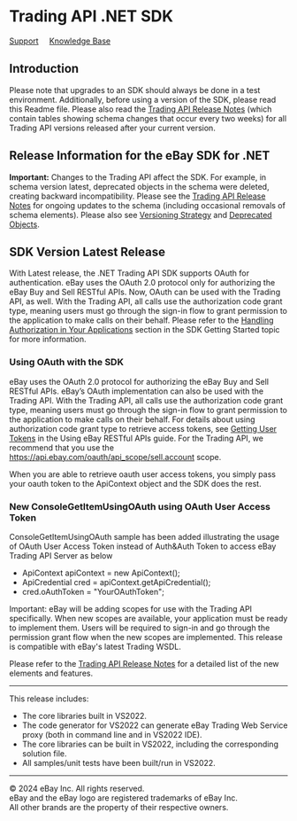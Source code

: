 # Trading API .NET SDK  

[Support](https://developer.ebay.com/support)     [Knowledge Base](https://developer.ebay.com/support/knowledge-base)

## Introduction

Please note that upgrades to an SDK should always be done in a test environment. Additionally, before using a version of the SDK, please read this Readme file. Please also read the [Trading API Release Notes](https://developer.ebay.com/DevZone/XML/docs/ReleaseNotes.html) (which contain tables showing schema changes that occur every two weeks) for all Trading API versions released after your current version.

## Release Information for the eBay SDK for .NET

**Important:** Changes to the Trading API affect the SDK. For example, in schema version latest, deprecated objects in the schema were deleted, creating backward incompatibility. Please see the [Trading API Release Notes](https://developer.ebay.com/DevZone/XML/docs/ReleaseNotes.html) for ongoing updates to the schema (including occasional removals of schema elements). Please also see [Versioning Strategy](https://developer.ebay.com/DevZone/XML/docs/HowTo/eBayWS/eBaySchemaVersioning.html) and [Deprecated Objects](https://developer.ebay.com/DevZone/XML/docs/Reference/ebay/deprObjects.html).

## SDK Version Latest Release

With Latest release, the .NET Trading API SDK supports OAuth for authentication. eBay uses the OAuth 2.0 protocol only for authorizing the eBay Buy and Sell RESTful APIs. Now, OAuth can be used with the Trading API, as well. With the Trading API, all calls use the authorization code grant type, meaning users must go through the sign-in flow to grant permission to the application to make calls on their behalf. Please refer to the [Handling Authorization in Your Applications](http://developer.ebay.com/DevZone/javasdk-jaxb/docs/GettingStarted/GettingStarted.html#AuthAndAuth) section in the SDK Getting Started topic for more information.

### Using OAuth with the SDK

eBay uses the OAuth 2.0 protocol for authorizing the eBay Buy and Sell RESTful APIs. eBay’s OAuth implementation can also be used with the Trading API. With the Trading API, all calls use the authorization code grant type, meaning users must go through the sign-in flow to grant permission to the application to make calls on their behalf. For details about using authorization code grant type to retrieve access tokens, see [Getting User Tokens](https://developer.ebay.com/api-docs/static/oauth-user-token.html) in the Using eBay RESTful APIs guide. For the Trading API, we recommend that you use the <https://api.ebay.com/oauth/api_scope/sell.account> scope.

When you are able to retrieve oauth user access tokens, you simply pass your oauth token to the ApiContext object and the SDK does the rest.

### New ConsoleGetItemUsingOAuth using OAuth User Access Token

ConsoleGetItemUsingOAuth sample has been added illustrating the usage of OAuth User Access Token instead of Auth&Auth Token to access eBay Trading API Server as below

- ApiContext apiContext = new ApiContext();
- ApiCredential cred = apiContext.getApiCredential();
- cred.oAuthToken = "YourOAuthToken";

Important: eBay will be adding scopes for use with the Trading API specifically. When new scopes are available, your application must be ready to implement them. Users will be required to sign-in and go through the permission grant flow when the new scopes are implemented. This release is compatible with eBay's latest Trading WSDL.

Please refer to the [Trading API Release Notes](https://developer.ebay.com/Devzone/XML/docs/ReleaseNotes.html) for a detailed list of the new elements and features.

---

This release includes:

- The core libraries built in VS2022.
- The code generator for VS2022 can generate eBay Trading Web Service proxy (both in command line and in VS2022 IDE).
- The core libraries can be built in VS2022, including the corresponding solution file.
- All samples/unit tests have been built/run in VS2022.

---

© 2024 eBay Inc. All rights reserved.  
eBay and the eBay logo are registered trademarks of eBay Inc.  
All other brands are the property of their respective owners.

